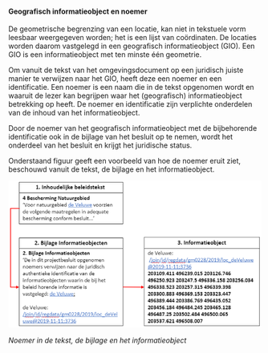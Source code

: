 ﻿#### Geografisch informatieobject en noemer

De geometrische begrenzing van een locatie, kan
niet in tekstuele vorm leesbaar weergegeven worden; het is een lijst van
coördinaten. De locaties worden daarom vastgelegd in een geografisch 
informatieobject (GIO). Een GIO is een informatieobject met ten minste één geometrie.

Om vanuit de tekst van het omgevingsdocument op een juridisch juiste manier te
verwijzen naar het GIO, heeft deze een noemer en een identificatie. Een noemer
is een naam die in de tekst opgenomen wordt en waaruit de lezer kan begrijpen
waar het (geografisch) informatieobject betrekking op heeft. De noemer en
identificatie zijn verplichte onderdelen van de inhoud van het informatieobject.

Door de noemer van het geografisch informatieobject met de bijbehorende
identificatie ook in de bijlage van het besluit op te nemen, wordt het onderdeel
van het besluit en krijgt het juridische status.

Onderstaand figuur geeft een voorbeeld van hoe de noemer eruit ziet, beschouwd
vanuit de tekst, de bijlage en het informatieobject.

![](media/3206GioNoemerBijlageProjectbesluit.png)

*Noemer in de tekst, de bijlage en het informatieobject*
